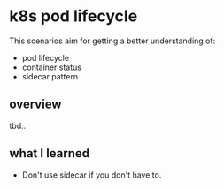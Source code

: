 # k8s pod lifecycle

This scenarios aim for getting a better understanding of:

- pod lifecycle
- container status
- sidecar pattern

## overview

tbd..

## what I learned

- Don't use sidecar if you don't have to.
